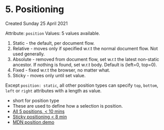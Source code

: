 # 5. Positioning
Created Sunday 25 April 2021

Attribute: ``position``
Values: 5 values available.

1. Static - the default, per document flow.
2. Relative - moves only if specified w.r.t the normal document flow. Not used generally.
3. Absolute - removed from document flow, set w.r.t the latest non-static ancestor. If nothing is found, set w.r.t body. Default is (left=0, top=0).
4. Fixed - fixed w.r.t the browser, no matter what.
5. Sticky - moves only until set value.

Except `position: static`, all other position types can specify `top`, `bottom`, `left` or `right` attributes with a length as value.

* short for position type
* These are used to define how a selection is position.
* [All 5 positions, < 10 mins](https://www.youtube.com/watch?v=jx5jmI0UlXU)
* [Sticky positioning < 8 min](https://www.youtube.com/watch?v=NzjU1GmKosQ)
* [MDN position demo](https://developer.mozilla.org/en-US/docs/Web/CSS/position)